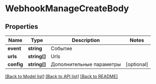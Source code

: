 # WebhookManageCreateBody

## Properties
Name | Type | Description | Notes
------------ | ------------- | ------------- | -------------
**event** | **string** | Событие | 
**urls** | **string[]** | Urls | 
**config** | **string[]** | Дополнительные параметры | [optional] 

[[Back to Model list]](../README.md#documentation-for-models) [[Back to API list]](../README.md#documentation-for-api-endpoints) [[Back to README]](../README.md)


